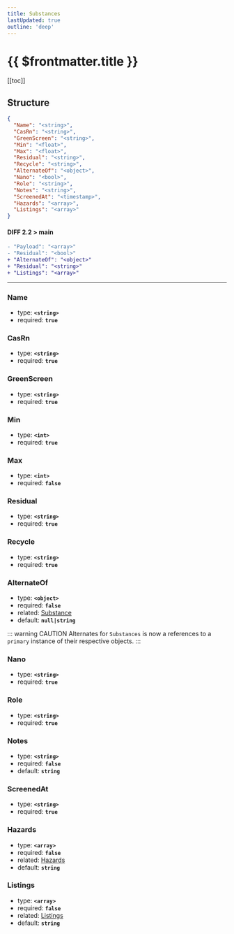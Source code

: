 ```yaml
---
title: Substances
lastUpdated: true
outline: 'deep'
---
```


# {{ $frontmatter.title }}

[[toc]]

## Structure

```json
{
  "Name": "<string>",
  "CasRn": "<string>",
  "GreenScreen": "<string>",
  "Min": "<float>",
  "Max": "<float>",
  "Residual": "<string>",
  "Recycle": "<string>",
  "AlternateOf": "<object>",
  "Nano": "<bool>",
  "Role": "<string>",
  "Notes": "<string>",
  "ScreenedAt": "<timestamp>",
  "Hazards": "<array>",
  "Listings": "<array>"
}
```

#### DIFF 2.2 > main

```diff
- "Payload": "<array>"
- "Residual": "<bool>"
+ "AlternateOf": "<object>"
+ "Residual": "<string>"
+ "Listings": "<array>"
```

---

### Name

- type: **`<string>`**
- required: **`true`**

### CasRn

- type: **`<string>`**
- required: **`true`**

### GreenScreen

- type: **`<string>`**
- required: **`true`**

### Min

- type: **`<int>`**
- required: **`true`**

### Max

- type: **`<int>`**
- required: **`false`**

### Residual

- type: **`<string>`**
- required: **`true`**

### Recycle

- type: **`<string>`**
- required: **`true`**

### AlternateOf

- type: **`<object>`**
- required: **`false`**
- related: [Substance](./#app)
- default: **`null|string`**

::: warning CAUTION
Alternates for `Substances` is now a references to a `primary` instance of their respective objects.
:::

### Nano

- type: **`<string>`**
- required: **`true`**

### Role

- type: **`<string>`**
- required: **`true`**

### Notes

- type: **`<string>`**
- required: **`false`**
- default: **`string`**

### ScreenedAt

- type: **`<string>`**
- required: **`true`**

### Hazards

- type: **`<array>`**
- required: **`false`**
- related: [Hazards](./hazards)
- default: **`string`**

### Listings

- type: **`<array>`**
- required: **`false`**
- related: [Listings](./listings)
- default: **`string`**
